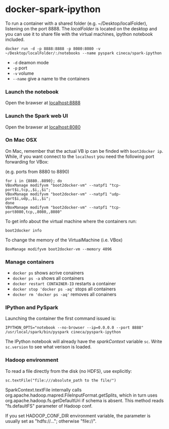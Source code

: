 # docker-spark-ipython

To run a container with a shared folder (e.g. ~/Desktop/localFolder), listening on the port 8888.
The *localFolder* is located on the desktop and you can use it to share file with the virtual machines, ipython notebook included.

```
docker run -d -p 8888:8888 -p 8080:8080 -v ~/Desktop/localFolder/:/notebooks --name pyspark cineca/spark-ipython
```

- `-d` deamon mode
- `-p` port
- `-v` volume
- `--name` give a name to the containers

### Launch the notebook
Open the brawser at [localhost:8888](localhost:8888)

### Launch the Spark web UI
Open the brawser at [localhost:8080](localhost:8888)

### On Mac OSX
On Mac, remember that the actual VB ip can be finded with `boot2docker ip`.
While, if you want connect to the `localhost` you need the following port forwarding for VBox:

(e.g. ports from 8880 to 8890)
```
for i in {8880..8890}; do
VBoxManage modifyvm "boot2docker-vm" --natpf1 "tcp-port$i,tcp,,$i,,$i";
VBoxManage modifyvm "boot2docker-vm" --natpf1 "udp-port$i,udp,,$i,,$i";
done
VBoxManage modifyvm "boot2docker-vm" --natpf1 "tcp-port8080,tcp,,8080,,8080"
```

To get info about the virtual machine where the containers run:
```
boot2docker info
```
To change the memory of the VirtualMachine (i.e. VBox)
```
BoxManage modifyvm boot2docker-vm --memory 4096
```

### Manage containers
- `docker ps` shows acrive conainers
- `docker ps -a` shows all containers
- `docker restart CONTAINER-ID` restarts a container
- `docker stop 'docker ps -aq'` stops all containers
- `docker rm 'docker ps -aq'` removes all conainers

### IPython and PySpark
Launching the container the first command issued is:
```
IPYTHON_OPTS="notebook --no-browser --ip=0.0.0.0 --port 8888" /usr/local/spark/bin/pyspark cineca/pyspark-ipython
```
The IPython notebook will already have the *sparkContext* variable `sc`.
Write `sc.version` to see what verison is loaded.


### Hadoop environment
To read a file directly from the disk (no HDFS), 
use explicitly:
```
sc.textFile("file:///absolute_path to the file/")
```

SparkContext.textFile internally calls org.apache.hadoop.mapred.FileInputFormat.getSplits, which in turn uses org.apache.hadoop.fs.getDefaultUri if schema is absent.
This method reads "fs.defaultFS" parameter of Hadoop conf.

If you set HADOOP_CONF_DIR environment variable, the parameter is usually set as "hdfs://...";
otherwise "file://".